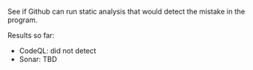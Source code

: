 See if Github can run static analysis that would detect the mistake in the program.

Results so far:
  - CodeQL: did not detect
  - Sonar: TBD
